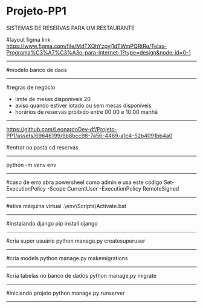 # Projeto-PP1

SISTEMAS DE RESERVAS PARA UM RESTAURANTE

#layout figma link 
https://www.figma.com/file/MdTXQhYzpyj1dTWmPQRtRe/Telas-Programa%C3%A7%C3%A3o-para-Internet-1?type=design&node-id=0-1
_____________________________________________________________________________
#modelo banco de daos

_____________________________________________________________________________

#regras de negócio
* limte de mesas disponíveis 20
* aviso quando estiver lotado ou sem mesas disponíveis
* horários de reservas proibido entre 00:00 e 10:00 manhã
_____________________________________________________________________________


https://github.com/LeonardoDev-df/Projeto-PP1/assets/69646199/9b8bcc98-7a56-4469-a1c4-52b4091bb4a0




#entrar na pasta
cd reservas
_____________________________________________________________________________

python -m venv env
_____________________________________________________________________________

#caso de erro abra powersheel como admin e usa este código
Set-ExecutionPolicy -Scope CurrentUser -ExecutionPolicy RemoteSigned
_____________________________________________________________________________

#ativa máquina virtual
.\env\Scripts\Activate\.bat
_____________________________________________________________________________

#instalando django
 pip install django
_____________________________________________________________________________

#cria super usuário
python manage.py createsuperuser
_____________________________________________________________________________

#cria models
python manage.py makemigrations
_____________________________________________________________________________

#cria tabelas no banco de dados
python manage.py migrate
_____________________________________________________________________________

#iniciando projeto
python manage.py runserver
_____________________________________________________________________________
